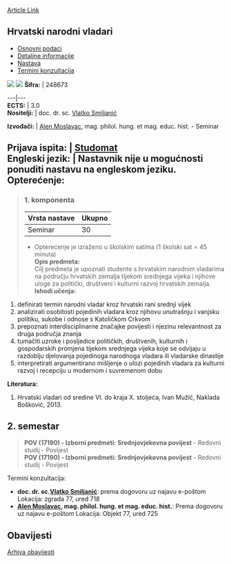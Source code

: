[Article Link](https://www.fhs.hr/predmet/hnv)

## Hrvatski narodni vladari
  * [Osnovni podaci](https://www.fhs.hr/predmet/hnv#v1id-523753_930965_1_0 "Osnovni podaci")
  * [Detaljne informacije](https://www.fhs.hr/predmet/hnv#v1id-523753_930965_1_1 "Detaljne informacije")
  * [Nastava](https://www.fhs.hr/predmet/hnv#v1id-523753_930965_1_2 "Nastava")
  * [Termini konzultacija](https://www.fhs.hr/predmet/hnv#v1id-523753_930965_1_3 "Termini konzultacija")


[![](https://www.fhs.hr/img/flags/gif/hr.gif)](https://www.fhs.hr/predmet/hnv) [![](https://www.fhs.hr/img/flags/gif/gb.gif)](https://www.fhs.hr/en/course/cnr)
**Šifra:** |  248673  
  
---|---  
**ECTS:** |  3.0   
**Nositelji:** |  doc. dr. sc. [Vlatko Smiljanić](https://www.fhs.hr/djelatnik/vlatko.smiljanic)   
  
**Izvođači:** |  [Alen Moslavac](https://www.fhs.hr/djelatnik/alen.moslavac), mag. philol. hung. et mag. educ. hist. - Seminar  
  
**Prijava ispita:** |  [Studomat](http://www.isvu.hr/studomat)  
**Engleski jezik:** |  Nastavnik nije u mogućnosti ponuditi nastavu na engleskom jeziku.   
**Opterećenje:**  
---  
> ### 1. komponenta
> | Vrsta nastave | Ukupno  
> ---|---  
> Seminar | 30  
> * Opterećenje je izraženo u školskim satima (1 školski sat = 45 minuta)   
**Opis predmeta:**  
> Cilj predmeta je upoznati studente s hrvatskim narodnim vladarima na području hrvatskih zemalja tijekom srednjega vijeka i njihove uloge za politički, društveni i kulturni razvoj hrvatskih zemalja.  
**Ishodi učenja:**  
  1. definirati termin narodni vladar kroz hrvatski rani srednji vijek
  2. analizirati osobitosti pojedinih vladara kroz njihovu unutrašnju i vanjsku politiku, sukobe i odnose s Katoličkom Crkvom
  3. prepoznati interdisciplinarne značajke povijesti i njezinu relevantnost za druga područja znanja
  4. tumačiti uzroke i posljedice političkih, društvenih, kulturnih i gospodarskih promjena tijekom srednjega vijeka koje se odvijaju u razdoblju djelovanja pojedinoga narodnoga vladara ili vladarske dinastije
  5. interpretirati argumentirano mišljenje o ulozi pojedinih vladara za kulturni razvoj i recepciju u modernom i suvremenom dobu

  
**Literatura:**  
  1. Hrvatski vladari od sredine VI. do kraja X. stoljeća, Ivan Mužić, Naklada Bošković, 2013. 

  
**2. semestar**  
---  
> **POV (17190) - Izborni predmeti: Srednjovjekovna povijest** - Redovni studij - Povijest  
>  **POV (17190) - Izborni predmeti: Srednjovjekovna povijest** - Redovni studij - Povijest  
>   
Termini konzultacija: 
  * **doc. dr. sc.[Vlatko Smiljanić](https://www.fhs.hr/djelatnik/vlatko.smiljanic)**: 
prema dogovoru uz najavu e-poštom
Lokacija: zgrada 77, ured 718 
  * **[Alen Moslavac](https://www.fhs.hr/djelatnik/alen.moslavac), mag. philol. hung. et mag. educ. hist.**: 
Prema dogovoru uz najavu e-poštom
Lokacija: Objekt 77, ured 725 


## Obavijesti
[Arhiva obavijesti](https://www.fhs.hr/predmet/hnv?@=21jvs#news_122588 "Arhiva obavijesti")
